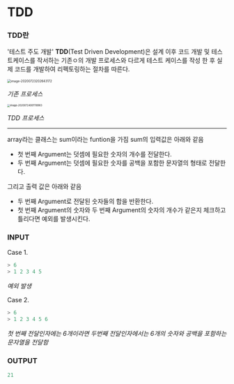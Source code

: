 #  TDD

### TDD란

 '테스트 주도 개발' **TDD**(Test Driven Development)은 설계 이후 코드 개발 및 테스트케이스를 작서하는 기존ㅇ의 개발 프로세스와 다르게 테스트 케이스를 작성 한 후 실제 코드를 개발하여 리펙토링하는 절차를 따른다.

 <img src="C:\Users\kangsinhee\AppData\Roaming\Typora\typora-user-images\image-20200723202643172.png" alt="image-20200723202643172" style="zoom:50%;" />

*기존 프로세스*

<img src="C:\Users\kangsinhee\AppData\Roaming\Typora\typora-user-images\image-20200724001118983.png" alt="image-20200724001118983" style="zoom: 40%;" />

*TDD 프로세스*





----

array라는 클래스는 sum이라는 funtion을 가짐 sum의 입력값은 아래와 같음

* 첫 번째 Argument는 덧셈에 필요한 숫자의 개수를 전달한다.
* 두 번째 Argument는 덧셈에 필요한 숫자를 공백을 포함한 문자열의 형태로 전달한다.

그리고 출력 값은 아래와 같음

- 두 번째 Argument로 전달된 숫자들의 합을 반환한다.
- 첫 번째 Argument의 숫자와 두 번째 Argument의 숫자의 개수가 같은지 체크하고 틀리다면 예외를 발생시킨다.

### **INPUT**

Case 1.

```python
> 6
> 1 2 3 4 5
```

*예외 발생*

Case 2.

```python
> 6
> 1 2 3 4 5 6
```

*첫 번째 전달인자에는 6개이라면 두번째 전달인자에서는 6개의 숫자와 공백을 포함하는 문자열을 전달함*

### OUTPUT

```python
21
```

